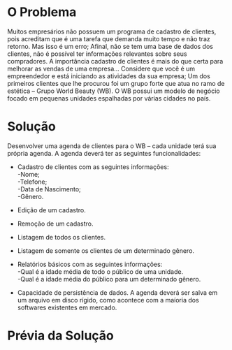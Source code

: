 # O Problema
  Muitos empresários não possuem um programa de cadastro de clientes, pois acreditam
que é uma tarefa que demanda muito tempo e não traz retorno. Mas isso é um erro;
Afinal, não se tem uma base de dados dos clientes, não é possível ter informações
relevantes sobre seus compradores. A importância cadastro de clientes é mais do que
certa para melhorar as vendas de uma empresa...
  Considere que você é um empreendedor e está iniciando as atividades da sua empresa;
Um dos primeiros clientes que lhe procurou foi um grupo forte que atua no ramo de
estética – Grupo World Beauty (WB). O WB possui um modelo de negócio focado em
pequenas unidades espalhadas por várias cidades no país.


# Solução

 Desenvolver uma agenda de clientes para o WB – cada unidade terá sua própria agenda. A agenda deverá ter as seguintes funcionalidades:
- Cadastro de clientes com as seguintes informações:  
-Nome;  
-Telefone;  
-Data de Nascimento;  
-Gênero.  

- Edição de um cadastro.

- Remoção de um cadastro.

- Listagem de todos os clientes.

- Listagem de somente os clientes de um determinado gênero.

- Relatórios básicos com as seguintes informações:    
-Qual é a idade média de todo o público de uma unidade.  
-Qual é a idade média do público para um determinado gênero.    

- Capacidade de persistência de dados. A agenda deverá ser salva em um arquivo em disco rígido, como acontece com a maíoria dos softwares existentes em mercado.

# Prévia da Solução
